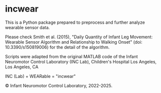 # incwear
This is a Python package prepared to preprocess and further analyze wearable sensor data.

Please check Smith et al. (2015), "Daily Quantity of Infant Leg Movement: Wearable Sensor Algorithm and Relationship to Walking Onset" (doi: 10.3390/s150819006) for the detail of the algorithm.

Scripts were adapted from the original MATLAB code of the Infant Neuromotor Control Laboratory (INC Lab), Children's Hospital Los Angeles, Los Angeles, CA

INC (Lab) + WEARable = "incwear"


© Infant Neuromotor Control Laboratory, 2022-2025.
